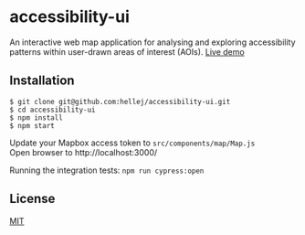 # accessibility-ui
An interactive web map application for analysing and exploring accessibility patterns within user-drawn areas of interest (AOIs). [Live demo](https://accessibilityui.firebaseapp.com/)

## Installation
```
$ git clone git@github.com:hellej/accessibility-ui.git
$ cd accessibility-ui
$ npm install
$ npm start
```
Update your Mapbox access token to `src/components/map/Map.js`<br>
Open browser to http://localhost:3000/

Running the integration tests: `npm run cypress:open`

## License
[MIT](LICENSE)